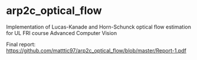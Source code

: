 # arp2c_optical_flow
Implementation of Lucas-Kanade and Horn-Schunck optical flow estimation for UL FRI course Advanced Computer Vision

Final report: https://github.com/matttic97/arp2c_optical_flow/blob/master/Report-1.pdf
